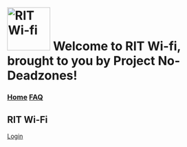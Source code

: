 # <img src="https://user-images.githubusercontent.com/69938027/99356802-cae31b80-2878-11eb-8877-af476a9b3638.png" alt="RIT Wi-fi" width="100" height="100"> Welcome to RIT Wi-fi, brought to you by Project No-Deadzones!
### [Home](https://theabso.github.io/no-deadzones/)                                                     [FAQ](https://theabso.github.io/no-deadzones/FAQ)




## RIT Wi-Fi
[Login](https://theabso.github.io/no-deadzones/login/)

